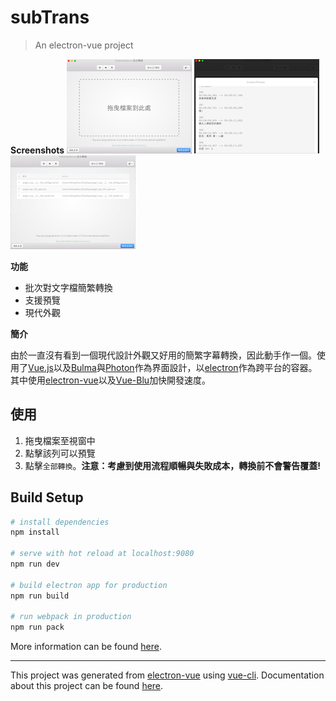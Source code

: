 # subTrans

> An electron-vue project

**Screenshots**
![empty_state](screenshot/empty_state.png) ![preview_state](screenshot/preview_state.png) ![table_state](screenshot/table_state.png)

**功能**

* 批次對文字檔簡繁轉換
* 支援預覽
* 現代外觀

**簡介**

由於一直沒有看到一個現代設計外觀又好用的簡繁字幕轉換，因此動手作一個。使用了[Vue.js](vuejs.org)以及[Bulma](bulma.io)與[Photon](http://photonkit.com/)作為界面設計，以[electron](electron.atom.io)作為跨平台的容器。其中使用[electron-vue](https://github.com/SimulatedGREG/electron-vue)以及[Vue-Blu](https://chenz24.github.io/vue-blu/)加快開發速度。

## 使用

1. 拖曳檔案至視窗中
2. 點擊該列可以預覽
3. 點擊`全部轉換`。__注意：考慮到使用流程順暢與失敗成本，轉換前不會警告覆蓋!__


## Build Setup

``` bash
# install dependencies
npm install

# serve with hot reload at localhost:9080
npm run dev

# build electron app for production
npm run build

# run webpack in production
npm run pack
```
More information can be found [here](https://simulatedgreg.gitbooks.io/electron-vue/content/docs/npm_scripts.html).

---

This project was generated from [electron-vue](https://github.com/SimulatedGREG/electron-vue) using [vue-cli](https://github.com/vuejs/vue-cli). Documentation about this project can be found [here](https://simulatedgreg.gitbooks.io/electron-vue/content/index.html).
